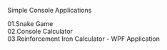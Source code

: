 Simple Console Applications

01.Snake Game                     
02.Console Calculator                  
03.Reinforcement Iron Calculator - WPF Application 
